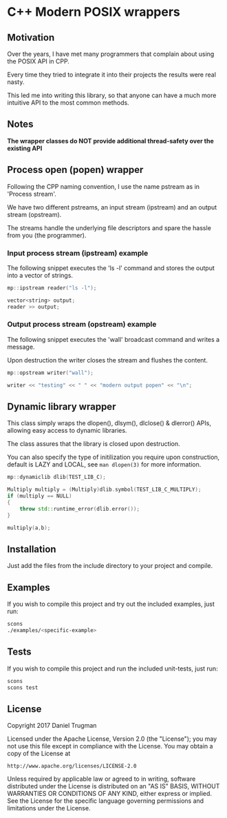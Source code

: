 # C++ Modern POSIX wrappers

## Motivation

Over the years, I have met many programmers that complain about using the POSIX API in CPP.

Every time they tried to integrate it into their projects the results were real nasty.

This led me into writing this library, so that anyone can have a much more intuitive API to the most common methods.

## Notes

**The wrapper classes do NOT provide additional thread-safety over the existing API**

## Process open (popen) wrapper

Following the CPP naming convention, I use the name pstream as in 'Process stream'.

We have two different pstreams, an input stream (ipstream) and an output stream (opstream).

The streams handle the underlying file descriptors and spare the hassle from you (the programmer).

### Input process stream (ipstream) example

The following snippet executes the 'ls -l' command and stores the output into a vector of strings.

```cpp
mp::ipstream reader("ls -l");

vector<string> output;
reader >> output;
```

### Output process stream (opstream) example

The following snippet executes the 'wall' broadcast command and writes a message.

Upon destruction the writer closes the stream and flushes the content.

```cpp
mp::opstream writer("wall");

writer << "testing" << " " << "modern output popen" << "\n";
```

## Dynamic library wrapper

This class simply wraps the dlopen(), dlsym(), dlclose() & dlerror() APIs, allowing easy access to dynamic libraries.

The class assures that the library is closed upon destruction.

You can also specify the type of initilization you require upon construction, default is LAZY and LOCAL, see `man dlopen(3)` for more information.

```cpp
mp::dynamiclib dlib(TEST_LIB_C);

Multiply multiply = (Multiply)dlib.symbol(TEST_LIB_C_MULTIPLY);
if (multiply == NULL)
{
    throw std::runtime_error(dlib.error());
}

multiply(a,b);
```

## Installation

Just add the files from the include directory to your project and compile.

## Examples

If you wish to compile this project and try out the included examples, just run:

```bash
scons
./examples/<specific-example>
```

## Tests

If you wish to compile this project and run the included unit-tests, just run:

```bash
scons
scons test
```

## License

Copyright 2017 Daniel Trugman

Licensed under the Apache License, Version 2.0 (the "License");
you may not use this file except in compliance with the License.
You may obtain a copy of the License at

    http://www.apache.org/licenses/LICENSE-2.0

Unless required by applicable law or agreed to in writing, software
distributed under the License is distributed on an "AS IS" BASIS,
WITHOUT WARRANTIES OR CONDITIONS OF ANY KIND, either express or implied.
See the License for the specific language governing permissions and
limitations under the License.
